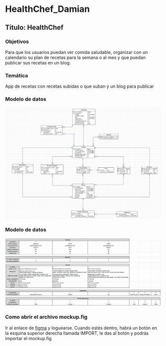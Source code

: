 # HealthChef_Damian

## Titulo: HealthChef

### Objetivos 
Para que los usuarios puedan ver comida saludable, organizar con un calendario su plan de recetas para la semana o al mes y que puedan publicar sus recetas en un blog.

### Temática
App de recetas con recetas subidas o que suban y un blog para publicar  

### Modelo de datos
![texto_alernativo](modelodatos.jpg)

### Modelo de datos
![texto_alernativo](/Capturas/modeloEjemplo1.png)

### Como abrir el archivo mockup.fig
Ir al enlace de [figma](http://figma.com/) y loguearse. Cuando estés dentro, habrá un botón en la esquina superior derecha llamada IMPORT, le das al botón y podrás importar el mockup.fig
